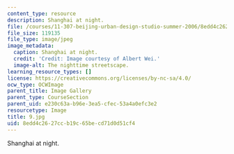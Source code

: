 ```yaml
---
content_type: resource
description: Shanghai at night.
file: /courses/11-307-beijing-urban-design-studio-summer-2006/8edd4c2627ccb19c65becd71d0d51cf4_9.jpg
file_size: 119135
file_type: image/jpeg
image_metadata:
  caption: Shanghai at night.
  credit: 'Credit: Image courtesy of Albert Wei.'
  image-alt: The nighttime streetscape.
learning_resource_types: []
license: https://creativecommons.org/licenses/by-nc-sa/4.0/
ocw_type: OCWImage
parent_title: Image Gallery
parent_type: CourseSection
parent_uid: e230c63a-b96e-3ea5-cfec-53a4a0efc3e2
resourcetype: Image
title: 9.jpg
uid: 8edd4c26-27cc-b19c-65be-cd71d0d51cf4
---
```

Shanghai at night.